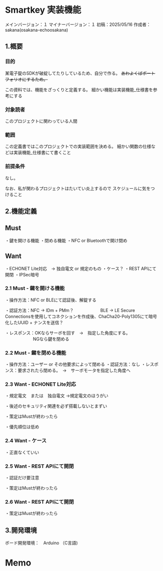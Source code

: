 # Smartkey 実装機能
メインバージョン：１
マイナーバージョン：１
初稿：2025/05/16
作成者：sakana(osakana-echoosakana)

## 1.概要
### 目的
某電子錠のSDKが破綻してたりしているため、自分で作る。
~~あわよくばポートフォリオにするため。~~

この資料では、機能をざっくりと定義する。
細かい機能は実装機能_仕様書を参考にする

### 対象読者
このプロジェクトに関わっている人間

### 範囲
この定義書ではこのプロジェクトでの実装範囲を決める。
細かい関数の仕様などは実装機能_仕様書にて書くこと

### 前提条件
なし。

なお、私が関わるプロジェクトはたいてい炎上するので
スケジュールに気をつけること

## 2.機能定義
## Must
・鍵を開ける機能
・閉める機能
・NFC or Bluetoothで開け閉め
## Want
・ECHONET Lite対応　→ 独自電文 or 規定のもの
・ケース？
・REST APIにて開閉
・IPSec暗号
### 2.1 Must - 鍵を開ける機能
・操作方法：NFC or BLEにて認証後、解錠する

・認証方法：NFC → IDm + PMm？
　　　　　　BLE  →  LE Secure Connectionsを使用してコネクションを作成後、ChaCha20-Poly1305にて暗号化したUUID + ナンスを送信？

・レスポンス：OKならサーボを回す　→　指定した角度にする。
　　　  　　　  NGなら鍵を閉める

### 2.2 Must - 鍵を閉める機能
・操作方法：ユーザー or その他要求によって閉める
・認証方法：なし
・レスポンス：要求されたら閉める。　→　サーボモータを指定した角度へ


### 2.3 Want - ECHONET Lite対応
・規定電文　または　独自電文
→規定電文のほうがい

・後述のセキュリティ関連を必ず搭載しないとまずい

・策定はMustが終わったら

・優先順位は低め

### 2.4 Want - ケース
・正直なくていい

### 2.5 Want - REST APIにて開閉
・認証だけ要注意

・策定はMustが終わったら

### 2.6 Want - REST APIにて開閉
・策定はMustが終わったら

## 3.開発環境
ボード開発環境：　Arduino （C言語)


# Memo
